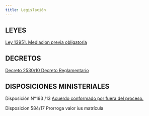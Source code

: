 ```yaml
---
title: Legislación
---
```

## LEYES

[Ley 13951. Mediacion previa obligatoria](http://www.gob.gba.gov.ar/legislacion/legislacion/l-13951.html)

## DECRETOS

[Decreto 2530/10 Decreto Reglamentario](http://www.gob.gba.gov.ar/legislacion/legislacion/10-2530.html)

## DISPOSICIONES MINISTERIALES

Disposición N°193 /13 [Acuerdo conformado por fuera del proceso. ](/legislacion/acuerdo-conformado-por-fuera-del-proceso)

Disposicion 584/17 Prorroga valor ius matrícula

